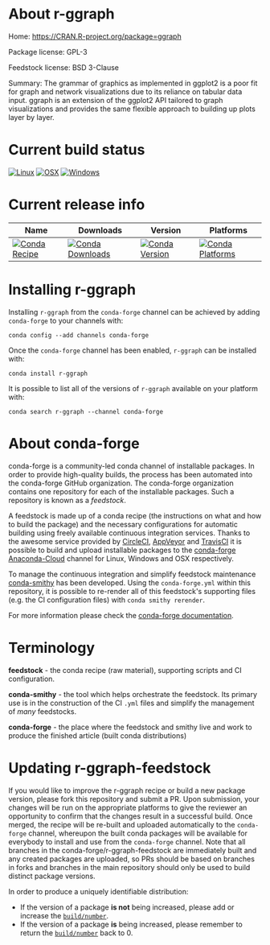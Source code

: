 About r-ggraph
==============

Home: https://CRAN.R-project.org/package=ggraph

Package license: GPL-3

Feedstock license: BSD 3-Clause

Summary: The grammar of graphics as implemented in ggplot2 is a poor fit for graph and network visualizations due to its reliance on tabular data input. ggraph is an extension of the ggplot2 API tailored to graph visualizations and provides the same flexible approach to building up plots layer by layer.



Current build status
====================

[![Linux](https://img.shields.io/circleci/project/github/conda-forge/r-ggraph-feedstock/master.svg?label=Linux)](https://circleci.com/gh/conda-forge/r-ggraph-feedstock)
[![OSX](https://img.shields.io/travis/conda-forge/r-ggraph-feedstock/master.svg?label=macOS)](https://travis-ci.org/conda-forge/r-ggraph-feedstock)
[![Windows](https://img.shields.io/appveyor/ci/conda-forge/r-ggraph-feedstock/master.svg?label=Windows)](https://ci.appveyor.com/project/conda-forge/r-ggraph-feedstock/branch/master)

Current release info
====================

| Name | Downloads | Version | Platforms |
| --- | --- | --- | --- |
| [![Conda Recipe](https://img.shields.io/badge/recipe-r--ggraph-green.svg)](https://anaconda.org/conda-forge/r-ggraph) | [![Conda Downloads](https://img.shields.io/conda/dn/conda-forge/r-ggraph.svg)](https://anaconda.org/conda-forge/r-ggraph) | [![Conda Version](https://img.shields.io/conda/vn/conda-forge/r-ggraph.svg)](https://anaconda.org/conda-forge/r-ggraph) | [![Conda Platforms](https://img.shields.io/conda/pn/conda-forge/r-ggraph.svg)](https://anaconda.org/conda-forge/r-ggraph) |

Installing r-ggraph
===================

Installing `r-ggraph` from the `conda-forge` channel can be achieved by adding `conda-forge` to your channels with:

```
conda config --add channels conda-forge
```

Once the `conda-forge` channel has been enabled, `r-ggraph` can be installed with:

```
conda install r-ggraph
```

It is possible to list all of the versions of `r-ggraph` available on your platform with:

```
conda search r-ggraph --channel conda-forge
```


About conda-forge
=================

conda-forge is a community-led conda channel of installable packages.
In order to provide high-quality builds, the process has been automated into the
conda-forge GitHub organization. The conda-forge organization contains one repository
for each of the installable packages. Such a repository is known as a *feedstock*.

A feedstock is made up of a conda recipe (the instructions on what and how to build
the package) and the necessary configurations for automatic building using freely
available continuous integration services. Thanks to the awesome service provided by
[CircleCI](https://circleci.com/), [AppVeyor](http://www.appveyor.com/)
and [TravisCI](https://travis-ci.org/) it is possible to build and upload installable
packages to the [conda-forge](https://anaconda.org/conda-forge)
[Anaconda-Cloud](http://docs.anaconda.org/) channel for Linux, Windows and OSX respectively.

To manage the continuous integration and simplify feedstock maintenance
[conda-smithy](http://github.com/conda-forge/conda-smithy) has been developed.
Using the ``conda-forge.yml`` within this repository, it is possible to re-render all of
this feedstock's supporting files (e.g. the CI configuration files) with ``conda smithy rerender``.

For more information please check the [conda-forge documentation](https://conda-forge.org/docs/).

Terminology
===========

**feedstock** - the conda recipe (raw material), supporting scripts and CI configuration.

**conda-smithy** - the tool which helps orchestrate the feedstock.
                   Its primary use is in the construction of the CI ``.yml`` files
                   and simplify the management of *many* feedstocks.

**conda-forge** - the place where the feedstock and smithy live and work to
                  produce the finished article (built conda distributions)


Updating r-ggraph-feedstock
===========================

If you would like to improve the r-ggraph recipe or build a new
package version, please fork this repository and submit a PR. Upon submission,
your changes will be run on the appropriate platforms to give the reviewer an
opportunity to confirm that the changes result in a successful build. Once
merged, the recipe will be re-built and uploaded automatically to the
`conda-forge` channel, whereupon the built conda packages will be available for
everybody to install and use from the `conda-forge` channel.
Note that all branches in the conda-forge/r-ggraph-feedstock are
immediately built and any created packages are uploaded, so PRs should be based
on branches in forks and branches in the main repository should only be used to
build distinct package versions.

In order to produce a uniquely identifiable distribution:
 * If the version of a package **is not** being increased, please add or increase
   the [``build/number``](http://conda.pydata.org/docs/building/meta-yaml.html#build-number-and-string).
 * If the version of a package **is** being increased, please remember to return
   the [``build/number``](http://conda.pydata.org/docs/building/meta-yaml.html#build-number-and-string)
   back to 0.